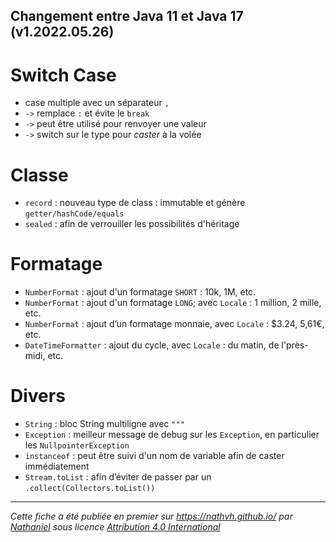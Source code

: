 Changement entre Java 11 et Java 17 (v1.2022.05.26)
---

# Switch Case

- case multiple avec un séparateur `,`
- `->` remplace `:` et évite le `break`
- `->` peut être utilisé pour renvoyer une valeur
- `->` switch sur le type pour _caster_ à la volée

# Classe

- `record` : nouveau type de class : immutable et génère `getter/hashCode/equals`
- `sealed` : afin de verrouiller les possibilités d'héritage

# Formatage

- `NumberFormat` : ajout d'un formatage `SHORT` : 10k, 1M, etc.
- `NumberFormat` : ajout d'un formatage `LONG`; avec `Locale` : 1 million, 2 mille, etc.
- `NumberFormat` : ajout d’un formatage monnaie, avec `Locale` : $3.24, 5,61€, etc.
- `DateTimeFormatter` : ajout du cycle, avec `Locale` : du matin, de l'près-midi, etc.

# Divers

- `String` : bloc String multiligne avec `"""`
- `Exception` : meilleur message de debug sur les `Exception`, en particulier les `NullpointerException`
- `instanceof` : peut être suivi d'un nom de variable afin de caster immédiatement
- `Stream.toList` : afin d’éviter de passer par un `.collect(Collectors.toList())`

---
*Cette fiche a été publiée en premier sur https://nathvh.github.io/ par [Nathaniel](../about#nathaniel) sous licence [Attribution 4.0 International](https://creativecommons.org/licenses/by/4.0/)* 
